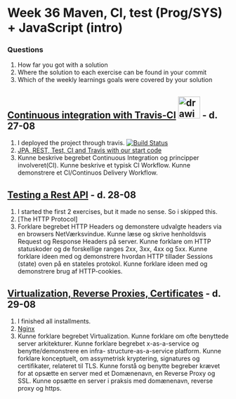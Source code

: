 # Week 36 Maven, CI, test (Prog/SYS) + JavaScript (intro)

### Questions
1. How far you got with a solution
2. Where the solution to each exercise can be found in your commit
3. Which of the weekly learnings goals were covered by your solution

## [Continuous integration with Travis-CI](https://docs.google.com/document/d/1yN8fiKHI5oz4TfZrH_zHla51eiQ42F8tognZ4vefcVw/edit) <img src="https://res-5.cloudinary.com/crunchbase-production/image/upload/c_lpad,h_256,w_256,f_auto,q_auto:eco/v1437657351/n1u0kd6v6mdbmdomuviq.png" alt="drawing" width="50"/> - d. 27-08

1. I deployed the project through travis.  [![Build Status](https://travis-ci.org/TheDanishWonder/Movie-Database.svg?branch=master)](https://travis-ci.org/TheDanishWonder/Movie-Database)
2. [JPA, REST, Test, CI and Travis with our start code](https://github.com/TheDanishWonder/Movie-Database)
3.  Kunne beskrive begrebet Continuous Integration og principper involveret(CI).
    Kunne beskrive et typisk CI Workflow.
    Kunne demonstrere et CI/Continuos Delivery Workflow.
    
## [Testing a Rest API](https://docs.google.com/document/d/1yZnup_hF7s4WI0K6VWL2yc0XxPJ1_CkSt8GgZkjG3Mw/edit) - d. 28-08

1. I started the first 2 exercises, but it made no sense. So i skipped this.
2. [The HTTP Protocol]
3.  Forklare begrebet HTTP Headers og demonstere udvalgte headers via en browsers     NetVærksvindue.
    Kunne læse og skrive henholdsvis Request og Response Headers på server.
    Kunne forklare om HTTP statuskoder og de forskellige ranges 2xx, 3xx, 4xx og       5xx.
    Kunne forklare ideen med og demonstrere hvordan HTTP tillader Sessions (state)     oven på en stateles protokol.
    Kunne forklare ideen med og  demonstrere brug af HTTP-cookies.

## [Virtualization, Reverse Proxies, Certificates](https://docs.google.com/document/d/1POXowHvFNSTL6C-QOlivkSnL_iF1ogsLGFRTckbBdt8/edit) - d. 29-08

1. I finished all installments.
2. [Nginx](https://thedanishwonder.com)
3. Kunne forklare begrebet Virtualization.
   Kunne forklare om ofte benyttede server arkitekturer.
   Kunne forklare begrebet x-as-a-service og benytte/demonstrere en infra-        structure-as-a-service platform.
   Kunne forklare konceptuelt, om assymetrisk kryptering, signatures og certifikater, relateret til TLS.
   Kunne forstå og benytte begreber krævet for at opsætte en server med et  Domænenavn, en Reverse Proxy og SSL.
   Kunne opsætte en server i praksis med domænenavn, reverse proxy og https.
